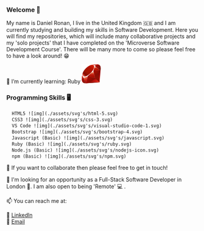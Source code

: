 ### Welcome 👋

My name is Daniel Ronan, I live in the United Kingdom 🇬🇧 and I am currently studying and building my skills in Software Development. Here you will find my repositories, which will include many collaborative projects and my 'solo projects' that I have completed on the 'Microverse Software Development Course'. There will be many more to come so please feel free to have a look around! 😁

🌱 I’m currently learning: Ruby ![img](./assets/svg's/ruby.svg)

### Programming Skills 🖥️ 
```
  HTML5 ![img](./assets/svg's/html-5.svg)
  CSS3 ![img](./assets/svg's/css-3.svg)
  VS Code ![img](./assets/svg's/visual-studio-code-1.svg)
  Bootstrap ![img](./assets/svg's/bootstrap-4.svg)
  Javascript (Basic) ![img](./assets/svg's/javascript.svg)
  Ruby (Basic) ![img](./assets/svg's/ruby.svg)
  Node.js (Basic) ![img](./assets/svg's/nodejs-icon.svg)
  npm (Basic) ![img](./assets/svg's/npm.svg) 
```

👯 If you want to collaborate then please feel free to get in touch!

👀 I'm looking for an opportunity as a Full-Stack Software Developer in London 💂. I am also open to being 'Remote' 💻 .

📫 You can reach me at: <br>

👔  [Linkedln](https://www.linkedin.com/in/danronan10/) <br>
📧 <a href="mailto:danielconnorronan@gmail.com?subject=Hi Dan!"> Email</a>
